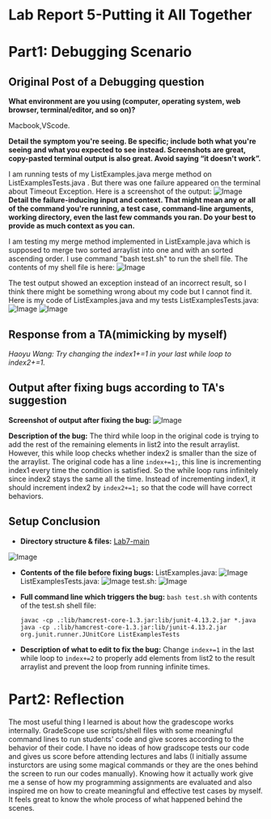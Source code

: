 # Lab Report 5-Putting it All Together

# Part1: Debugging Scenario
## Original Post of a Debugging question
**What environment are you using (computer, operating system, web browser, terminal/editor, and so on)?**

Macbook,VScode.

**Detail the symptom you're seeing. Be specific; include both what you're seeing and what you expected to see instead. Screenshots are great, copy-pasted terminal output is also great. Avoid saying “it doesn't work”.**

I am running tests of my ListExamples.java merge method on ListExamplesTests.java . But there was one failure appeared on the terminal about Timeout Exception. 
Here is a screenshot of the output:
![Image](111.png)
**Detail the failure-inducing input and context. That might mean any or all of the command you're running, a test case, command-line arguments, working directory, even the last few commands you ran. Do your best to provide as much context as you can.**

I am testing my merge method implemented in ListExample.java which is supposed to merge two sorted arraylist into one and with an sorted ascending order. I use command "bash test.sh" to run the shell file.
The contents of my shell file is here:
![Image](444.png)

The test output showed an exception instead of an incorrect result, so I think there might be something wrong about my code but I cannot find it.
Here is my code of ListExamples.java and my tests ListExamplesTests.java:
![Image](222.png)
![Image](333.png)

## Response from a TA(mimicking by myself)
*Haoyu Wang: Try changing the index1+=1 in your last while loop to index2+=1.*

## Output after fixing bugs according to TA's suggestion
**Screenshot of output after fixing the bug:**
![Image](555.png)

**Description of the bug:** The third while loop in the original code is trying to add the rest of the remaining elements in list2 into the result arraylist. However, this while loop checks whether index2 is smaller than the size of the arraylist. The original code has a line `index+=1;`, this line is incrementing index1 every time the condition is satisfied. So the while loop runs infinitely since index2 stays the same all the time. Instead of incrementing index1, it should increment index2 by `index2+=1;` so that the code will have correct behaviors.

## Setup Conclusion
* **Directory structure & files:** [Lab7-main](https://github.com/haoyuwang666/lab7)


![Image](666.png)
* **Contents of the file before fixing bugs:** 
	ListExamples.java:
![Image](999.png)
	ListExamplesTests.java:
![Image](888.png)
	test.sh:
![Image](444.png)
	
* **Full command line which triggers the bug:** 
	`bash test.sh`
	with contents of the test.sh shell file:
	```
	javac -cp .:lib/hamcrest-core-1.3.jar:lib/junit-4.13.2.jar *.java
	java -cp .:lib/hamcrest-core-1.3.jar:lib/junit-4.13.2.jar org.junit.runner.JUnitCore ListExamplesTests
	```
* **Description of what to edit to fix the bug:** Change `index+=1` in the last while loop to `index+=2` to properly add elements from list2 to the result arraylist and prevent the loop from running infinite times.


# Part2: Reflection
The most useful thing I learned is about how the gradescope works internally. GradeScope use scripts/shell files with some meaningful command lines to run students' code and give scores according to the behavior of their code. I have no ideas of how gradscope tests our code and gives us score before attending lectures and labs (I initially assume insturctors are using some magical commands or they are the ones behind the screen to run our codes manually). Knowing how it actually work give me a sense of how my programming assignments are evaluated and also inspired me on how to create meaningful and effective test cases by myself. It feels great to know the whole process of what happened behind the scenes.

